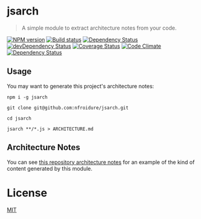 <!--
# This file is automatically generated by a `metapak`
# module. Do not change it elsewhere, changes would
# be overriden.
-->
# jsarch
> A simple module to extract architecture notes from your code.

[![NPM version](https://badge.fury.io/js/jsarch.svg)](https://npmjs.org/package/jsarch)
[![Build status](https://secure.travis-ci.org/nfroidure/jsarch.svg)](https://travis-ci.org/nfroidure/jsarch)
[![Dependency Status](https://david-dm.org/nfroidure/jsarch.svg)](https://david-dm.org/nfroidure/jsarch)
[![devDependency Status](https://david-dm.org/nfroidure/jsarch/dev-status.svg)](https://david-dm.org/nfroidure/jsarch#info=devDependencies)
[![Coverage Status](https://coveralls.io/repos/nfroidure/jsarch/badge.svg?branch=master)](https://coveralls.io/r/nfroidure/jsarch?branch=master)
[![Code Climate](https://codeclimate.com/github/nfroidure/jsarch.svg)](https://codeclimate.com/github/nfroidure/jsarch)
[![Dependency Status](https://dependencyci.com/github/nfroidure/jsarch/badge)](https://dependencyci.com/github/nfroidure/jsarch)

## Usage

You may want to generate this project's architecture notes:

```
npm i -g jsarch

git clone git@github.com:nfroidure/jsarch.git

cd jsarch

jsarch **/*.js > ARCHITECTURE.md

```

## Architecture Notes

You can see [this repository architecture notes](./ARCHITECTURE.md) for an
 example of the kind of content generated by this module.

# License
[MIT](https://github.com/nfroidure/jsarch/blob/master/LICENSE)
